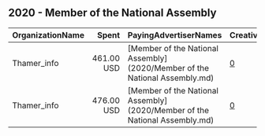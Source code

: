 ## 2020 - Member of the National Assembly 
|OrganizationName|Spent|PayingAdvertiserNames|CreativeUrls|Impressions|Genders|AgeBrackets|CountryCodes|BillingAddresses|CandidateBallotInformation|
|:---|---:|:---|:---|---:|:---|:---|:---|:---|:---|
|Thamer_info|461.00 USD|[Member of the National Assembly](2020/Member of the National Assembly.md)|[0](https://www.snap.com/political-ads/asset/9656af512fb898da701fb306930fe2d65b57aa64cdd98207aeac0b9164058d30?mediaType=mp4)|371,137||17+|kuwait|"Ardiya ,Farwaniya,2001,KW"||
|Thamer_info|476.00 USD|[Member of the National Assembly](2020/Member of the National Assembly.md)|[0](https://www.snap.com/political-ads/asset/d363149ab73a8174983c7b2eca0adbac4185f6fb0417211bdf0d60b83815f03c?mediaType=mp4)|392,107||17+|kuwait|"Ardiya ,Farwaniya,2001,KW"||
